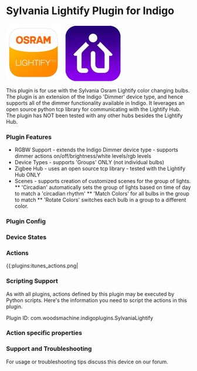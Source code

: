 # Sylvania Lightify Plugin for Indigo

<img src="/assets/img/lightify-icon.png" width="150"/>&nbsp;&nbsp;&nbsp;<img src="/assets/img/indigo-icon.png" width="150"/>

This plugin is for use with the Sylvania Osram Lightify color changing bulbs. The plugin is an extension of the Indigo 'Dimmer'
device type, and hence supports all of the dimmer functionality available in Indigo. It leverages an open source python tcp library
for communicating with the Lightify Hub. The plugin has NOT been tested with any other hubs besides the Lightify Hub.

### Plugin Features
* RGBW Support - extends the Indigo Dimmer device type - supports dimmer actions on/off/brightness/white levels/rgb levels
* Device Types - supports 'Groups' ONLY (not individual bulbs)
* Zigbee Hub - uses an open source tcp library - tested with the Lightify Hub ONLY
* Scenes - supports creation of customized scenes for the group of lights.
** 'Circadian' automatically sets the group of lights based on time of day to match a 'circadian rhythm'
** 'Match Colors' for all bulbs in the group to match
** 'Rotate Colors' switches each bulb in a group to a different color.

### Plugin Config


### Device States

### Actions
{{:plugins:itunes_actions.png|


### Scripting Support
As with all plugins, actions defined by this plugin may be executed by Python scripts. Here's the information you need to script the actions in this plugin.

Plugin ID: com.woodsmachine.indigoplugins.SylvaniaLightify

### Action specific properties

### Support and Troubleshooting
For usage or troubleshooting tips discuss this device on our forum.